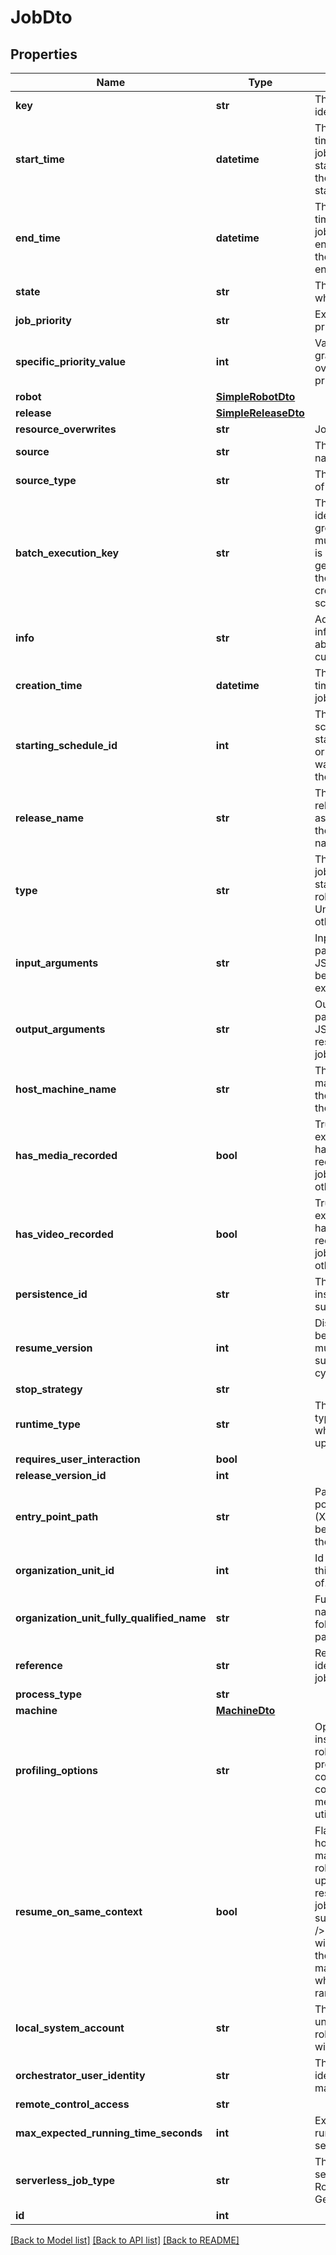 # JobDto

## Properties
Name | Type | Description | Notes
------------ | ------------- | ------------- | -------------
**key** | **str** | The unique job identifier. | [optional] 
**start_time** | **datetime** | The date and time when the job execution started or null if the job hasn&#39;t started yet. | [optional] 
**end_time** | **datetime** | The date and time when the job execution ended or null if the job hasn&#39;t ended yet. | [optional] 
**state** | **str** | The state in which the job is. | [optional] 
**job_priority** | **str** | Execution priority. | [optional] 
**specific_priority_value** | **int** | Value for more granular control over execution priority. | [optional] 
**robot** | [**SimpleRobotDto**](SimpleRobotDto.md) |  | [optional] 
**release** | [**SimpleReleaseDto**](SimpleReleaseDto.md) |  | [optional] 
**resource_overwrites** | **str** | Job overwrites | [optional] 
**source** | **str** | The Source name of the job. | [optional] 
**source_type** | **str** | The Source type of the job. | [optional] 
**batch_execution_key** | **str** | The unique identifier grouping multiple jobs. It is usually generated when the job is created by a schedule. | [optional] 
**info** | **str** | Additional information about the current job. | [optional] 
**creation_time** | **datetime** | The date and time when the job was created. | [optional] 
**starting_schedule_id** | **int** | The Id of the schedule that started the job, or null if the job was started by the user. | [optional] 
**release_name** | **str** | The name of the release associated with the current name. | [optional] 
**type** | **str** | The type of the job, Attended if started via the robot, Unattended otherwise | [optional] 
**input_arguments** | **str** | Input parameters in JSON format to be passed to job execution | [optional] 
**output_arguments** | **str** | Output parameters in JSON format resulted from job execution | [optional] 
**host_machine_name** | **str** | The name of the machine where the Robot run the job. | [optional] 
**has_media_recorded** | **bool** | True if any execution media has been recorded for this job, false otherwise. | [optional] 
**has_video_recorded** | **bool** | True if any execution video has been recorded for this job, false otherwise. | [optional] 
**persistence_id** | **str** | The persistence instance id for a suspended job | [optional] 
**resume_version** | **int** | Distinguishes between multiple job suspend/resume cycles | [optional] 
**stop_strategy** | **str** |  | [optional] 
**runtime_type** | **str** | The runtime type of the robot which can pick up the job | [optional] 
**requires_user_interaction** | **bool** |  | [optional] 
**release_version_id** | **int** |  | [optional] 
**entry_point_path** | **str** | Path to the entry point workflow (XAML) that will be executed by the robot | [optional] 
**organization_unit_id** | **int** | Id of the folder this job is part of. | [optional] 
**organization_unit_fully_qualified_name** | **str** | Fully qualified name of the folder this job is part of. | [optional] 
**reference** | **str** | Reference identifier for the job | [optional] 
**process_type** | **str** |  | [optional] 
**machine** | [**MachineDto**](MachineDto.md) |  | [optional] 
**profiling_options** | **str** | Options to instruct the robot what profiling info to collect (code coverage, CPU / memory utilization, etc) | [optional] 
**resume_on_same_context** | **bool** | Flag for honoring initial machine and robot choice upon resumption of job if suspended. &lt;br /&gt;  If set, the job will resume on the same robot-machine pair on which it initially ran. | [optional] 
**local_system_account** | **str** | The account under which the robot executor will run the job | [optional] 
**orchestrator_user_identity** | **str** | The orchestrator identity used to make API calls | [optional] 
**remote_control_access** | **str** |  | [optional] 
**max_expected_running_time_seconds** | **int** | Expected running time in seconds | [optional] 
**serverless_job_type** | **str** | The type of the serverless job, RobotJob or Generic | [optional] 
**id** | **int** |  | [optional] 

[[Back to Model list]](../README.md#documentation-for-models) [[Back to API list]](../README.md#documentation-for-api-endpoints) [[Back to README]](../README.md)


